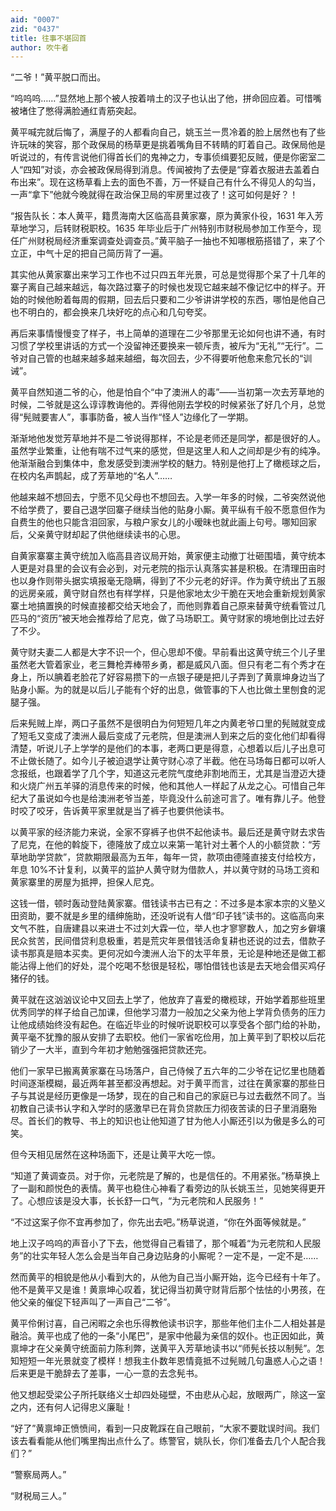 ```yaml
---
aid: "0007"
zid: "0437"
title: 往事不堪回首
author: 吹牛者
---
```


“二爷！”黄平脱口而出。

“呜呜呜……”显然地上那个被人按着啃土的汉子也认出了他，拼命回应着。可惜嘴被堵住了憋得满脸通红青筋突起。

黄平喊完就后悔了，满屋子的人都看向自己，姚玉兰一贯冷着的脸上居然也有了些许玩味的笑容，那个政保局的杨草更是挑着嘴角目不转睛的盯着自己。政保局他是听说过的，有传言说他们得首长们的鬼神之力，专事侦缉要犯反贼，便是你密室二人“四知”对谈，亦会被政保局得到消息。传闻被拘了去便是“穿着衣服进去盖着白布出来”。现在这杨草看上去的面色不善，万一怀疑自己有什么不得见人的勾当，一声“拿下”他就今晚就得在政治保卫局的牢房里过夜了！这可如何是好？！

“报告队长：本人黄平，籍贯海南大区临高县黄家寨，原为黄家仆役，1631 年入芳草地学习，后转财税职校。1635 年毕业后于广州特别市财税局参加工作至今，现任广州财税局经济重案调查处调查员。”黄平脑子一抽也不知哪根筋搭错了，来了个立正，中气十足的把自己简历背了一遍。

其实他从黄家寨出来学习工作也不过只四五年光景，可总是觉得那个呆了十几年的寨子离自己越来越远，每次路过寨子的时候也发现它越来越不像记忆中的样子。开始的时候他盼着每周的假期，回去后只要和二少爷讲讲学校的东西，哪怕是他自己也不明白的，都会换来几块好吃的点心和几句夸奖。

再后来事情慢慢变了样子，书上简单的道理在二少爷那里无论如何也讲不通，有时习惯了学校里讲话的方式一个没留神还要换来一顿斥责，被斥为“无礼”“无行”。二爷对自己管的也越来越多越来越细，每次回去，少不得要听他愈来愈冗长的“训诫”。

黄平自然知道二爷的心，他是怕自个“中了澳洲人的毒”――当初第一次去芳草地的时候，二爷就是这么谆谆教诲他的。弄得他刚去学校的时候紧张了好几个月，总觉得“髡贼要害人”，事事防备，被人当作“怪人”边缘化了一学期。

渐渐地他发觉芳草地并不是二爷说得那样，不论是老师还是同学，都是很好的人。虽然学业繁重，让他有喘不过气来的感觉，但是这里人和人之间却是少有的纯净。他渐渐融合到集体中，愈发感受到澳洲学校的魅力。特别是他打上了橄榄球之后，在校内名声鹊起，成了芳草地的“名人”……

他越来越不想回去，宁愿不见父母也不想回去。入学一年多的时候，二爷突然说他不给学费了，要自己退学回寨子继续当他的贴身小厮。黄平纵有千般不愿意但作为自费生的他也只能含泪回家，与粮户家女儿的小暧昧也就此画上句号。哪知回家后，父亲黄守财却起了供他继续读书的心思。

自黄家寨寨主黄守统加入临高县咨议局开始，黄家便主动撤丁壮砸围墙，黄守统本人更是对县里的会议有会必到，对元老院的指示认真落实甚是积极。在清理田亩时也以身作则带头据实填报毫无隐瞒，得到了不少元老的好评。作为黄守统出了五服的远房亲戚，黄守财自然也有样学样，只是他家地太少干脆在天地会重新规划黄家寨土地搞置换的时候直接都交给天地会了，而他则靠着自己原来替黄守统看管过几匹马的“资历”被天地会推荐给了尼克，做了马场职工。黄守财家的境地倒比过去好了不少。

黄守财夫妻二人都是大字不识一个，但心思却不傻。早前看出这黄守统三个儿子里虽然老大管着家业，老三舞枪弄棒带乡勇，都是威风八面。但只有老二有个秀才在身上，所以腆着老脸花了好容易攒下的一点银子硬是把儿子弄到了黄禀坤身边当了贴身小厮。为的就是以后儿子能有个好的出息，做管事的下人也比做土里刨食的泥腿子强。

后来髡贼上岸，两口子虽然不是很明白为何短短几年之内黄老爷口里的髡贼就变成了短毛又变成了澳洲人最后变成了元老院，但是澳洲人到来之后的变化他们却看得清楚，听说儿子上学学的是他们的本事，老两口更是得意，心想着以后儿子出息可不止做长随了。如今儿子被迫退学让黄守财心凉了半截。他在马场每日都可以听人念报纸，也跟着学了几个字，知道这元老院气度绝非割地而王，尤其是当澄迈大捷和火烧广州五羊驿的消息传来的时候，他和其他人一样起了从龙之心。可惜自己年纪大了虽说如今也是给澳洲老爷当差，毕竟没什么前途可言了。唯有靠儿子。他登时咬了咬牙，告诉黄平家里就是当了裤子也要供他读书。

以黄平家的经济能力来说，全家不穿裤子也供不起他读书。最后还是黄守财去求告了尼克，在他的斡旋下，德隆放了成立以来第一笔针对土著个人的小额贷款：“芳草地助学贷款”，贷款期限最高为五年，每年一贷，款项由德隆直接支付给校方，年息 10%不计复利，以黄平的监护人黄守财为借款人，并以黄守财的马场工资和黄家寨里的房屋为抵押，担保人尼克。

这钱一借，顿时轰动登陆黄家寨。借钱读书古已有之：不过多是本家本宗的义塾义田资助，要不就是乡里的缙绅施助，还没听说有人借“印子钱”读书的。这临高向来文气不胜，自唐建县以来进士不过刘大霖一位，举人也才寥寥数人，加之穷乡僻壤民众贫苦，民间借贷利息极重，若是荒灾年景借钱活命复耕也还说的过去，借款子读书那真是赔本买卖。更何况如今澳洲人治下的太平年景，无论是种地还是做工都能沾得上他们的好处，混个吃喝不愁很是轻松，哪怕借钱也该是去天地会借买鸡仔猪仔的钱。

黄平就在这汹汹议论中又回去上学了，他放弃了喜爱的橄榄球，开始学着那些班里优秀同学的样子给自己加课，但他学习潜力一般加之父亲为他上学背负债务的压力让他成绩始终没有起色。在临近毕业的时候听说职校可以享受各个部门给的补助，黄平毫不犹豫的服从安排了去职校。他们一家省吃俭用，加上黄平到了职校以后花销少了一大半，直到今年初才勉勉强强把贷款还完。

他们一家早已搬离黄家寨在马场落户，自己侍候了五六年的二少爷在记忆里也随着时间逐渐模糊，最近两年甚至都没再想起。对于黄平而言，过往在黄家寨的那些日子与其说是经历更像是一场梦，现在的自己和自己的家庭已与过去截然不同了。当初教自己读书认字和入学时的感激早已在背负贷款压力彻夜苦读的日子里消磨殆尽。首长们的教导、书上的知识也让他知道了甘为他人小厮还引以为傲是多么的可笑。

但今天相见居然在这种场面下，还是让黄平大吃一惊。

“知道了黄调查员。对于你，元老院是了解的，也是信任的。不用紧张。”杨草换上了一副和颜悦色的表情。黄平也稳住心神看了看旁边的队长姚玉兰，见她笑得更开了。心想应该是没大事，长长舒一口气，“为元老院和人民服务！”

“不过这案子你不宜再参加了，你先出去吧。”杨草说道，“你在外面等候就是。”

地上汉子呜呜的声音小了下去，他觉得自己看错了，那个喊着“为元老院和人民服务”的壮实年轻人怎么会是当年自己身边贴身的小厮呢？一定不是，一定不是……

然而黄平的相貌是他从小看到大的，从他为自己当小厮开始，迄今已经有十年了。他不是黄平又是谁！黄禀坤心叹着，犹记得当初黄守财背后那个怯怯的小男孩，在他父亲的催促下轻声叫了一声自己“二爷”。

黄平伶俐讨喜，自己闲暇之余也乐得教他读书识字，那些年他们主仆二人相处甚是融洽。黄平也成了他的一条“小尾巴”，是家中他最为亲信的奴仆。也正因如此，黄禀坤才在父亲黄守统面前力陈利弊，送黄平入芳草地读书以“师髡长技以制髡”。怎知短短一年光景就变了模样！想我主仆数年恩情竟抵不过髡贼几句蛊惑人心之语！后来更是干脆辞去了差事，一心一意的去念髡书。

他又想起受梁公子所托联络义士却四处碰壁，不由悲从心起，放眼两广，除这一室之内，还有何人记得忠义廉耻！

“好了”黄禀坤正愤愤间，看到一只皮靴踩在自己眼前，“大家不要耽误时间。我们该去看看能从他们嘴里掏出点什么了。练警官，姚队长，你们准备去几个人配合我们？”

“警察局两人。”

“财税局三人。”
